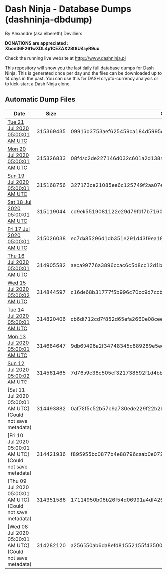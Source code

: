 # Dash Ninja - Database Dumps (dashninja-dbdump)
By Alexandre (aka elbereth) Devilliers

**DONATIONS are appreciated : Xbon36F261wXDL4p1CEZAX28t8U4ayR9uu**

Check the running live website at https://www.dashninja.pl

This repository will show you the last daily full database dumps for Dash Ninja. This is generated once per day and the files can be downloaded up to 14 days in the past.
You can use this for DASH crypto-currency analysis or to kick-start a Dash Ninja clone.


## Automatic Dump Files
| Date | Size | SHA256 |
|--|--|--|
| [Tue 21 Jul 2020 05:00:01 AM UTC]() | 315369435 | 09916b3753aef625459ca184d5995d690476499b2201afa19d557b38b153d62f | 
| [Mon 20 Jul 2020 05:00:01 AM UTC]() | 315326833 | 08f4ac2de227146d032c601a2d13847b89b368b9d507b932894ca63454b77718 | 
| [Sun 19 Jul 2020 05:00:01 AM UTC](https://transfer.sh/124kTi/dashninja-dbdump-20200719070001.tar.bz2) | 315168756 | 327173ce21085ee6c125749f2aa07e6bdffbb728d3afcaf5215f905956c17335 | 
| [Sat 18 Jul 2020 05:00:01 AM UTC](https://transfer.sh/5ixIn/dashninja-dbdump-20200718070001.tar.bz2) | 315119044 | cd9eb5519081122e29d79fdf7b7160012cc6b87b2f9fd0a7b31c315ad41e5129 | 
| [Fri 17 Jul 2020 05:00:01 AM UTC](https://transfer.sh/36aYJ/dashninja-dbdump-20200717070001.tar.bz2) | 315026038 | ec7da85296d1db351e291d43f9ea19e382087d60ff81509000c3fb1cccd82547 | 
| [Thu 16 Jul 2020 05:00:01 AM UTC]() | 314905582 | aeca99776a3896ccac6c5d8cc12d1b371085df4ddd3ddf4d3911c421641fbee0 | 
| [Wed 15 Jul 2020 05:00:02 AM UTC](https://transfer.sh/12Fa5z/dashninja-dbdump-20200715070002.tar.bz2) | 314844597 | c16de68b31777f5b996c70cc9d7ccbb08b0297347b15f108cd47881afe2722ff | 
| [Tue 14 Jul 2020 05:00:01 AM UTC](https://transfer.sh/f3iCk/dashninja-dbdump-20200714070001.tar.bz2) | 314820406 | cb6df712cd7f852d65efa2660e08ceeba668cd40d762e5cd00d8d9757a0da929 | 
| [Mon 13 Jul 2020 05:00:01 AM UTC](https://transfer.sh/lyFDX/dashninja-dbdump-20200713070001.tar.bz2) | 314684647 | 9db60496a2f34748345c889289e5ec131f24373de00d4f83ae56540b275f0bd7 | 
| [Sun 12 Jul 2020 05:00:02 AM UTC](https://transfer.sh/140xmk/dashninja-dbdump-20200712070002.tar.bz2) | 314561465 | 7d76b9c38c505cf321738592f1d4bb806fe64fe9d2892e3fe0e954496de51286 | 
| [Sat 11 Jul 2020 05:00:01 AM UTC](Could not save metadata) | 314493882 | 0af78f5c52b57c9a730ede229f22b2b371660177f69d1165f23349eb9265a9ea | 
| [Fri 10 Jul 2020 05:00:01 AM UTC](Could not save metadata) | 314421936 | f895955bc0877b4e88796caab0e072f95bebd36a84a2e787f82d6553f8c3c635 | 
| [Thu 09 Jul 2020 05:00:01 AM UTC](Could not save metadata) | 314351586 | 17114950b06b26f54d06991a4df426eb2c406215ac35a0b76b75133f09656817 | 
| [Wed 08 Jul 2020 05:00:01 AM UTC](Could not save metadata) | 314282120 | a256550ab6da8efd81552155f43500ca17bcbe6337eb911f163db0008e5ec364 | 
